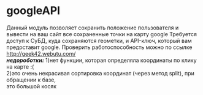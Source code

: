 # googleAPI
Данный модуль позволяет сохранить положение пользователя 
и вывести на ваш сайт все сохраненные точки на карту google
Требуется доступ к СуБД, куда сохраняются геометки,
и API-ключ, который вам предоставит google.
Проверить работоспособность можно по ссылке http://geek42.webutu.com/ <br>
<b><i>недороботки:</b></i>
1)нет функции, которая определяла координаты по клику на карте :(  <br>
2)это очень некрасивая сортировка координат (через метод split), при обращении к базе, <br>
это большой косяк
